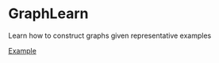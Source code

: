 # GraphLearn
Learn how to construct graphs given representative examples

[Example](http://nbviewer.ipython.org/github/smautner/graphsampler/blob/master/Example.ipynb)
